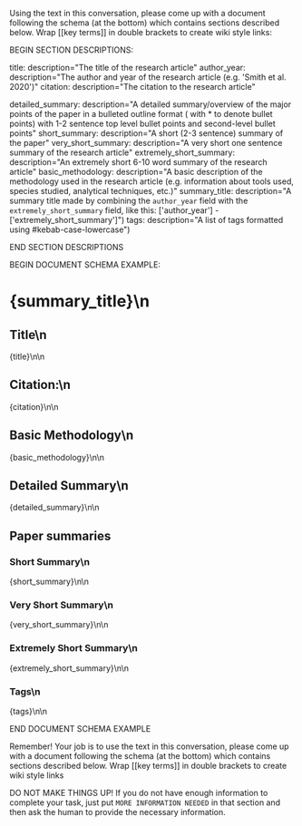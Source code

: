 Using the text in this conversation, please come up with a document following the schema (at the bottom) which contains sections described below. Wrap [[key terms]] in double brackets to create wiki style links: 

BEGIN SECTION DESCRIPTIONS:

title:  description="The title of the research article"
author_year:  description="The author and year of the research article (e.g. 'Smith et al. 2020')"
citation:  description="The citation to the research article"

detailed_summary:  description="A detailed summary/overview of the major points of the paper in a bulleted outline format ( with * to denote bullet points) with 1-2 sentence top level bullet points and second-level bullet points"
short_summary:  description="A short (2-3 sentence) summary of the paper"
very_short_summary:  description="A very short one sentence summary of the research article"
extremely_short_summary:  description="An extremely short 6-10 word summary of the research article"
basic_methodology: description="A basic description of the methodology used in the research article (e.g. information about tools used, species studied, analytical techniques, etc.)"
summary_title:      description="A summary title made by combining the `author_year` field with the `extremely_short_summary` field, like this: ['author_year'] - ['extremely_short_summary']")
tags:  description="A list of tags formatted using #kebab-case-lowercase")

END SECTION DESCRIPTIONS

BEGIN DOCUMENT SCHEMA EXAMPLE:
# {summary_title}\n
## Title\n
{title}\n\n
## Citation:\n
{citation}\n\n
## Basic Methodology\n
{basic_methodology}\n\n
## Detailed Summary\n
{detailed_summary}\n\n
## Paper summaries
### Short Summary\n
{short_summary}\n\n
### Very Short Summary\n
{very_short_summary}\n\n
### Extremely Short Summary\n
{extremely_short_summary}\n\n

### Tags\n
{tags}\n\n

END DOCUMENT SCHEMA EXAMPLE


Remember! Your job is to use the text in this conversation, please come up with a document following the schema (at the bottom) which contains sections described below. Wrap [[key terms]] in double brackets to create wiki style links

DO NOT MAKE THINGS UP! If you do not have enough information to complete your task, just put `MORE INFORMATION NEEDED` in that section and then ask the human to provide the necessary information.
